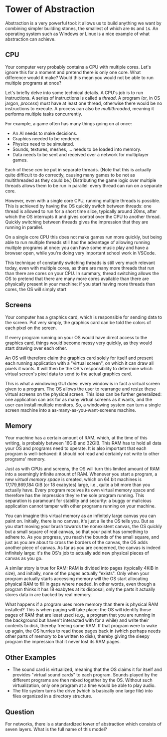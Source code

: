 # Tower of Abstraction

Abstraction is a very powerful tool: it allows us to build anything we want by combining simpler building stones, the smallest of which are `0`s and `1`s.
An operating system such as Windows or Linux is a nice example of what abstraction can achieve.

## CPU

Your computer very probably contains a CPU with multiple cores.
Let's ignore this for a moment and pretend there is only one core.
What difference would it make?
Would this mean you would not be able to run multiple programs at once?

Let's briefly delve into some technical details.
A CPU's job is to run instructions.
A series of instructions is called a *thread*.
A program (or, in OS jargon, *process*) must have at least one thread, otherwise there would be no instructions to execute.
A process can also be *multithreaded*, meaning it performs multiple tasks concurrently.

For example, a game often has many things going on at once:

* An AI needs to make decisions.
* Graphics needed to be rendered.
* Physics need to be simulated.
* Sounds, textures, meshes, ... needs to be loaded into memory.
* Data needs to be sent and received over a network for multiplayer games.

Each of these *can* be put in separate threads.
(Note that this is actually quite difficult to do correctly, causing many games to be not as multithreaded as they could be.)
Distributing the game logic over multiple threads allows them to be run in parallel: every thread can run on a separate core.

However, even with a single core CPU, running multiple threads is possible.
This is achieved by having the OS quickly switch between threads:
one thread is allowed to run for a short time slice, typically around 20ms, after which the OS interrupts it and gives control over the CPU to another thread.
Quickly switching between threads gives the impression that they are running in parallel.

On a single core CPU this does not make games run more quickly, but being able to run multiple threads still had the advantage of allowing running multiple programs at once:
you can have some music play and have a browser open, while you're doing very important school work in VSCode.

This technique of constantly switching threads is still very much relevant today, even with multiple cores, as there are many more threads that run than there are cores on your CPU.
In summary, thread switching allows the OS to pretend that there are many more cores available than there are physically present in your machine: if you start having more threads than cores, the OS will simply start

## Screens

Your computer has a graphics card, which is responsible for sending data to the screen.
Put very simply, the graphics card can be told the colors of each pixel on the screen.

If every program running on your OS would have direct access to the graphics card, things would become messy very quickly, as they would
start drawing over each other.

An OS will therefore claim the graphics card solely for itself and present each running application with a "virtual screen", on which it can draw all pixels it wants.
It will then be the OS's responsibility to determine which virtual screen's pixel data to send to the actual graphics card.

This is what a windowing GUI does: every window is in fact a virtual screen given to a program.
The OS allows the user to rearrange and resize these virtual screens on the physical screen.
This idea can be further generalized: one application can ask for as many virtual screens as it wants, and the user can install multiple monitors.
So, a windowing system can turn a single screen machine into a as-many-as-you-want-screens machine.

## Memory

Your machine has a certain amount of RAM, which, at the time of this writing, is probably between 16GiB and 32GiB.
This RAM has to hold all data your OS and programs need to operate.
It is also important that each program is well-behaved: it should not read and certainly not write to other programs' memory.

Just as with CPUs and screens, the OS will turn this limited amount of RAM into a seemingly infinite amount of RAM.
Whenever you start a program, a new *virtual memory space* is created, which on 64 bit machines is 17,179,869,184 GiB (or 18 exabytes) large, i.e., quite a bit more than you actually have.
Every program receives its own virtual memory space and therefore has the impression they're the sole program running.
This separation is paramount for stability and security: a buggy or malicious application cannot tamper with other programs running on your machine.

You can imagine this virtual memory as an infinitely large canvas you can paint on.
Initially, there is no canvas, it's just a lie the OS tells you.
But as you start moving your brush towards the nonexistent canvas, the OS quickly but a small square of real canvas, so that your paint has something to adhere to.
As you progress, you reach the bounds of the small square, and just as you are about to cross the borders of the canvas, the OS adds another piece of canvas.
As far as you are concerned, the canvas is indeed infinitely large: it's the OS's job to actually add new physical pieces of canvas as you go.

A similar story is true for RAM: RAM is divided into pages (typically 4KiB in size), and initially, none of the pages actually "exists".
Only when your program actually starts accessing memory will the OS start allocating physical RAM to fill in gaps where needed.
In other words, even though a program thinks it has 18 exabytes at its disposal, only the parts it actually stores data in are backed by real memory.

What happens if a program uses more memory than there is physical RAM installed?
This is when paging will take place: the OS will identify those pages of RAM that are least used (e.g., a program that you are running in the background but haven't interacted with for a while)
and write their contents to disk, thereby freeing some RAM.
If that program were to wake up again, the OS hurries to read those pages back in (which perhaps needs other parts of memory to be written to disk),
thereby giving the sleepy program the impression that it never lost its RAM pages.

## Other Examples

* The sound card is virtualized, meaning that the OS claims it for itself and provides "virtual sound cards" to each program.
  Sounds played by the different programs are then mixed together by the OS.
  Without such virtualization, only one program at a time would be able to play audio.
* The file system turns the drive (which is basically one large file) into files organized in a directory structure.

## Question

For networks, there is a standardized tower of abstraction which consists of seven layers.
What is the full name of this model?
